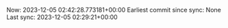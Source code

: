 Now: 2023-12-05 02:42:28.773181+00:00 Earliest commit since sync: None Last sync: 2023-12-05 02:29:21+00:00
